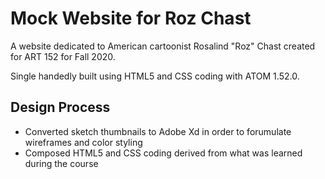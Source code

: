 # Mock Website for Roz Chast

A website dedicated to American cartoonist Rosalind "Roz" Chast created for ART 152 for Fall 2020.

Single handedly built using HTML5 and CSS coding with ATOM 1.52.0.

## Design Process
- Converted sketch thumbnails to Adobe Xd in order to forumulate wireframes and color styling
- Composed HTML5 and CSS coding derived from what was learned during the course
